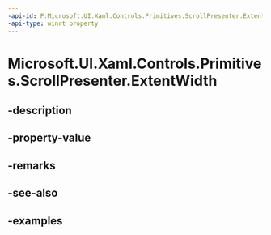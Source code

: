 ```yaml
---
-api-id: P:Microsoft.UI.Xaml.Controls.Primitives.ScrollPresenter.ExtentWidth
-api-type: winrt property
---
```


# Microsoft.UI.Xaml.Controls.Primitives.ScrollPresenter.ExtentWidth

<!--
public double ExtentWidth { get; }
-->


## -description

## -property-value

## -remarks

## -see-also

## -examples


